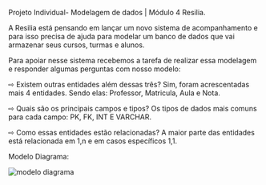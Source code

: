 Projeto Individual- Modelagem de dados | Módulo 4 Resilia.
 
A Resilia está pensando em lançar um novo sistema de acompanhamento e para isso precisa de ajuda para modelar um banco de dados que vai armazenar seus cursos, turmas e alunos.

Para apoiar nesse sistema recebemos a tarefa de realizar essa modelagem e responder algumas perguntas com nosso modelo:

⇨ Existem outras entidades além dessas três?
Sim, foram acrescentadas mais 4 entidades. Sendo elas: Professor, Matricula, Aula e Nota.

⇨ Quais são os principais campos e tipos?
Os tipos de dados mais comuns para cada campo: PK, FK, INT E VARCHAR.

⇨ Como essas entidades estão relacionadas?
A maior parte das entidades está relacionada em 1,n e em casos específicos 1,1.

Modelo Diagrama: 

![modelo diagrama](https://user-images.githubusercontent.com/112179212/218110144-83eaa100-9338-4fe7-b644-b90f6285cf39.png)
